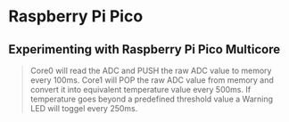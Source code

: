 # Raspberry Pi Pico
## Experimenting with Raspberry Pi Pico Multicore

> Core0 will read the ADC and PUSH the raw ADC value to memory every 100ms.
> Core1 will POP the raw ADC value from memory and convert it into equivalent temperature value every 500ms.
> If temperature goes beyond a predefined threshold value a Warning LED will toggel every 250ms.